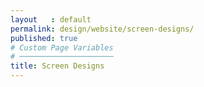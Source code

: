 ```yaml
---
layout   : default
permalink: design/website/screen-designs/
published: true
# Custom Page Variables
# ─────────────────────
title: Screen Designs
---
```

